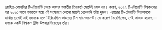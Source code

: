 রোহিত-কোহলির টি-টোয়েন্টি থেকে অবসর ভারতীয় ক্রিকেটে মোটেই চমক নয়। কারণ, ২০২২ টি-টোয়েন্টি বিশ্বকাপের পর ২০২৩ সালে ভারতের হয়ে এই সংস্করণে কোনো ম্যাচই খেলেননি তাঁরা দুজন। এবারের টি-টোয়েন্টি বিশ্বকাপকে মাথায় রেখেই এই দুজনকে দলে ফিরিয়েছিল ভারতের টিম ম্যানেজমেন্ট। যে কারণে ফিরেছিলেন, সেই কাজও হয়েছে—দলকে একটি বিশ্বকাপ ট্রফি উপহার দিয়েছেন তাঁরা।
